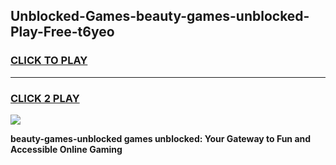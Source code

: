 
## Unblocked-Games-beauty-games-unblocked-Play-Free-t6yeo
<h3>
<a href="https://premium76.site?title=beauty-games-unblocked&ref=18A1">CLICK TO PLAY</a></h3>
<hr>

<h3>
<a href="https://premium76.site?title=beauty-games-unblocked&ref=18A1">CLICK 2 PLAY</a>
  
</h3>

<a href="https://premium76.site?title=beauty-games-unblocked&ref=18A1"><img src="https://clearcache.store/games.png"></a>


**beauty-games-unblocked games unblocked: Your Gateway to Fun and Accessible Online Gaming**
